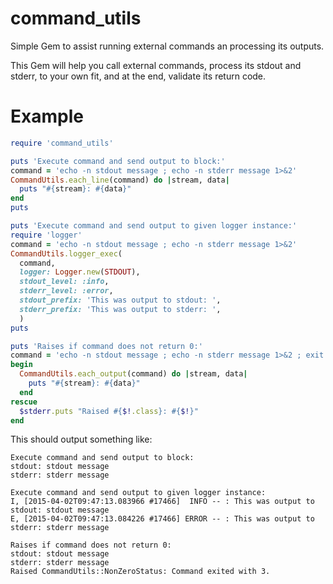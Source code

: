 # command_utils

Simple Gem to assist running external commands an processing its outputs.

This Gem will help you call external commands, process its stdout and stderr, to your own fit, and at the end, validate its return code.

# Example

```ruby
require 'command_utils'

puts 'Execute command and send output to block:'
command = 'echo -n stdout message ; echo -n stderr message 1>&2'
CommandUtils.each_line(command) do |stream, data|
  puts "#{stream}: #{data}"
end
puts

puts 'Execute command and send output to given logger instance:'
require 'logger'
command = 'echo -n stdout message ; echo -n stderr message 1>&2'
CommandUtils.logger_exec(
  command,
  logger: Logger.new(STDOUT),
  stdout_level: :info,
  stderr_level: :error,
  stdout_prefix: 'This was output to stdout: ',
  stderr_prefix: 'This was output to stderr: ',
  )
puts

puts 'Raises if command does not return 0:'
command = 'echo -n stdout message ; echo -n stderr message 1>&2 ; exit 3'
begin
  CommandUtils.each_output(command) do |stream, data|
    puts "#{stream}: #{data}"
  end
rescue
  $stderr.puts "Raised #{$!.class}: #{$!}"
end

```

This should output something like:
```
Execute command and send output to block:
stdout: stdout message
stderr: stderr message

Execute command and send output to given logger instance:
I, [2015-04-02T09:47:13.083966 #17466]  INFO -- : This was output to stdout: stdout message
E, [2015-04-02T09:47:13.084226 #17466] ERROR -- : This was output to stderr: stderr message

Raises if command does not return 0:
stdout: stdout message
stderr: stderr message
Raised CommandUtils::NonZeroStatus: Command exited with 3.
```

